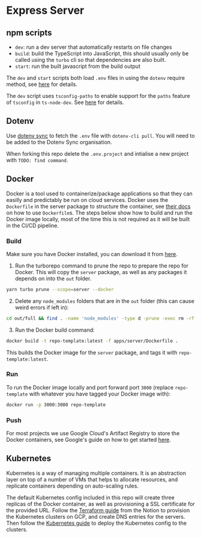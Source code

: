 # Express Server

## npm scripts

- `dev`: run a dev server that automatically restarts on file changes
- `build`: build the TypeScript into JavaScript, this should usually only be called using the `turbo` cli so that dependencies are also built.
- `start`: run the built javascript from the build output

The `dev` and `start` scripts both load `.env` files in using the `dotenv` require method, see [here](https://github.com/motdotla/dotenv#preload) for details.

The `dev` script uses `tsconfig-paths` to enable support for the `paths` feature of `tsconfig` in `ts-node-dev`. See [here](https://medium.com/@fmoessle/typescript-paths-with-ts-node-ts-node-dev-and-jest-671deacf6428) for details.

## Dotenv

Use [dotenv sync]() to fetch the `.env` file with `dotenv-cli pull`. You will need to be added to the Dotenv Sync organisation.

When forking this repo delete the `.env.project` and intialise a new project with `TODO: find command`.

## Docker

Docker is a tool used to containerize/package applications so that they can easilly and predictably be run on cloud services. Docker uses the `Dockerfile` in the server package to structure the container, see [their docs](https://docs.docker.com/engine/reference/builder/) on how to use `Dockerfile`s. The steps below show how to build and run the Docker image locally, most of the time this is not required as it will be built in the CI/CD pipeline.

### Build

Make sure you have Docker installed, you can download it from [here](https://docs.docker.com/desktop/mac/install/).

1. Run the turborepo command to prune the repo to prepare the repo for Docker. This will copy the `server` package, as well as any packages it depends on into the `out` folder.

```bash
yarn turbo prune --scope=server --docker
```

2. Delete any `node_modules` folders that are in the `out` folder (this can cause weird errors if left in):

```bash
cd out/full && find . -name 'node_modules' -type d -prune -exec rm -rf '{}' + && cd ../..
```

3. Run the Docker build command:

```bash
docker build -t repo-template:latest -f apps/server/Dockerfile .
```

This builds the Docker image for the `server` package, and tags it with `repo-template:latest`.

### Run

To run the Docker image locally and port forward port `3000` (replace `repo-template` with whatever you have tagged your Docker image with):

```bash
docker run -p 3000:3000 repo-template
```

### Push

For most projects we use Google Cloud's Artifact Registry to store the Docker containers, see Google's guide on how to get started [here](https://cloud.google.com/artifact-registry/docs/docker/store-docker-container-images).

## Kubernetes

Kubernetes is a way of managing multiple containers. It is an abstraction layer on top of a number of VMs that helps to allocate resources, and replicate containers depending on auto-scaling rules.

The default Kubernetes config included in this repo will create three replicas of the Docker container, as well as provisioning a SSL certificate for the provided URL. Follow the [Terraform guide](https://www.notion.so/labrys/Terraform-95c0180441b442e38157d94b2656eb65) from the Notion to provision the Kubernetes clusters on GCP, and create DNS entries for the servers. Then follow the [Kubernetes guide](https://www.notion.so/labrys/Kubernetes-be2df39593b1458fad97271ea165a642) to deploy the Kubernetes config to the clusters.
